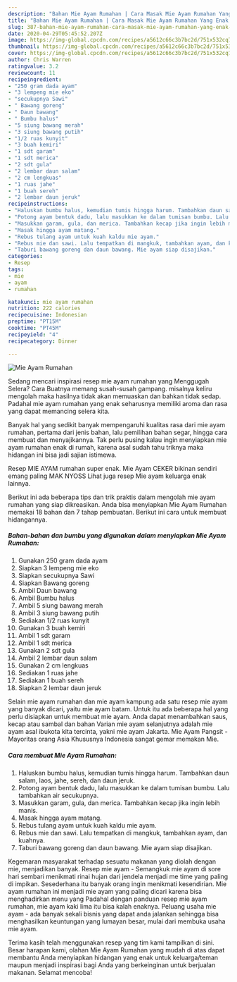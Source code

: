 ```yaml
---
description: "Bahan Mie Ayam Rumahan | Cara Masak Mie Ayam Rumahan Yang Enak Banget"
title: "Bahan Mie Ayam Rumahan | Cara Masak Mie Ayam Rumahan Yang Enak Banget"
slug: 387-bahan-mie-ayam-rumahan-cara-masak-mie-ayam-rumahan-yang-enak-banget
date: 2020-04-29T05:45:52.207Z
image: https://img-global.cpcdn.com/recipes/a5612c66c3b7bc2d/751x532cq70/mie-ayam-rumahan-foto-resep-utama.jpg
thumbnail: https://img-global.cpcdn.com/recipes/a5612c66c3b7bc2d/751x532cq70/mie-ayam-rumahan-foto-resep-utama.jpg
cover: https://img-global.cpcdn.com/recipes/a5612c66c3b7bc2d/751x532cq70/mie-ayam-rumahan-foto-resep-utama.jpg
author: Chris Warren
ratingvalue: 3.2
reviewcount: 11
recipeingredient:
- "250 gram dada ayam"
- "3 lempeng mie eko"
- "secukupnya Sawi"
- " Bawang goreng"
- " Daun bawang"
- " Bumbu halus"
- "5 siung bawang merah"
- "3 siung bawang putih"
- "1/2 ruas kunyit"
- "3 buah kemiri"
- "1 sdt garam"
- "1 sdt merica"
- "2 sdt gula"
- "2 lembar daun salam"
- "2 cm lengkuas"
- "1 ruas jahe"
- "1 buah sereh"
- "2 lembar daun jeruk"
recipeinstructions:
- "Haluskan bumbu halus, kemudian tumis hingga harum. Tambahkan daun salam, laos, jahe, sereh, dan daun jeruk."
- "Potong ayam bentuk dadu, lalu masukkan ke dalam tumisan bumbu. Lalu tambahkan air secukupnya."
- "Masukkan garam, gula, dan merica. Tambahkan kecap jika ingin lebih manis."
- "Masak hingga ayam matang."
- "Rebus tulang ayam untuk kuah kaldu mie ayam."
- "Rebus mie dan sawi. Lalu tempatkan di mangkuk, tambahkan ayam, dan kuahnya."
- "Taburi bawang goreng dan daun bawang. Mie ayam siap disajikan."
categories:
- Resep
tags:
- mie
- ayam
- rumahan

katakunci: mie ayam rumahan 
nutrition: 222 calories
recipecuisine: Indonesian
preptime: "PT15M"
cooktime: "PT45M"
recipeyield: "4"
recipecategory: Dinner

---
```



![Mie Ayam Rumahan](https://img-global.cpcdn.com/recipes/a5612c66c3b7bc2d/751x532cq70/mie-ayam-rumahan-foto-resep-utama.jpg)

Sedang mencari inspirasi resep mie ayam rumahan yang Menggugah Selera? Cara Buatnya memang susah-susah gampang. misalnya keliru mengolah maka hasilnya tidak akan memuaskan dan bahkan tidak sedap. Padahal mie ayam rumahan yang enak seharusnya memiliki aroma dan rasa yang dapat memancing selera kita.

Banyak hal yang sedikit banyak mempengaruhi kualitas rasa dari mie ayam rumahan, pertama dari jenis bahan, lalu pemilihan bahan segar, hingga cara membuat dan menyajikannya. Tak perlu pusing kalau ingin menyiapkan mie ayam rumahan enak di rumah, karena asal sudah tahu triknya maka hidangan ini bisa jadi sajian istimewa.

Resep MIE AYAM rumahan super enak. Mie Ayam CEKER bikinan sendiri emang paling MAK NYOSS Lihat juga resep Mie ayam keluarga enak lainnya.


Berikut ini ada beberapa tips dan trik praktis dalam mengolah mie ayam rumahan yang siap dikreasikan. Anda bisa menyiapkan Mie Ayam Rumahan memakai 18 bahan dan 7 tahap pembuatan. Berikut ini cara untuk membuat hidangannya.

<!--inarticleads1-->

##### Bahan-bahan dan bumbu yang digunakan dalam menyiapkan Mie Ayam Rumahan:

1. Gunakan 250 gram dada ayam
1. Siapkan 3 lempeng mie eko
1. Siapkan secukupnya Sawi
1. Siapkan  Bawang goreng
1. Ambil  Daun bawang
1. Ambil  Bumbu halus
1. Ambil 5 siung bawang merah
1. Ambil 3 siung bawang putih
1. Sediakan 1/2 ruas kunyit
1. Gunakan 3 buah kemiri
1. Ambil 1 sdt garam
1. Ambil 1 sdt merica
1. Gunakan 2 sdt gula
1. Ambil 2 lembar daun salam
1. Gunakan 2 cm lengkuas
1. Sediakan 1 ruas jahe
1. Sediakan 1 buah sereh
1. Siapkan 2 lembar daun jeruk


Selain mie ayam rumahan dan mie ayam kampung ada satu resep mie ayam yang banyak dicari, yaitu mie ayam batam. Untuk itu ada beberapa hal yang perlu disiapkan untuk membuat mie ayam. Anda dapat menambahkan saus, kecap atau sambal dan bahan Varian mie ayam selanjutnya adalah mie ayam asal ibukota kita tercinta, yakni mie ayam Jakarta. Mie Ayam Pangsit - Mayoritas orang Asia Khususnya Indonesia sangat gemar memakan Mie. 

<!--inarticleads2-->

##### Cara membuat Mie Ayam Rumahan:

1. Haluskan bumbu halus, kemudian tumis hingga harum. Tambahkan daun salam, laos, jahe, sereh, dan daun jeruk.
1. Potong ayam bentuk dadu, lalu masukkan ke dalam tumisan bumbu. Lalu tambahkan air secukupnya.
1. Masukkan garam, gula, dan merica. Tambahkan kecap jika ingin lebih manis.
1. Masak hingga ayam matang.
1. Rebus tulang ayam untuk kuah kaldu mie ayam.
1. Rebus mie dan sawi. Lalu tempatkan di mangkuk, tambahkan ayam, dan kuahnya.
1. Taburi bawang goreng dan daun bawang. Mie ayam siap disajikan.


Kegemaran masyarakat terhadap sesuatu makanan yang diolah dengan mie, menjadikan banyak. Resep mie ayam - Semangkuk mie ayam di sore hari sembari menikmati rinai hujan dari jendela menjadi me time yang paling di impikan. Sesederhana itu banyak orang ingin menikmati kesendirian. Mie ayam rumahan ini menjadi mie ayam yang paling dicari karena bisa menghadirkan menu yang Padahal dengan panduan resep mie ayam rumahan, mie ayam kaki lima itu bisa kalah enaknya. Peluang usaha mie ayam - ada banyak sekali bisnis yang dapat anda jalankan sehingga bisa menghasilkan keuntungan yang lumayan besar, mulai dari membuka usaha mie ayam. 

Terima kasih telah menggunakan resep yang tim kami tampilkan di sini. Besar harapan kami, olahan Mie Ayam Rumahan yang mudah di atas dapat membantu Anda menyiapkan hidangan yang enak untuk keluarga/teman maupun menjadi inspirasi bagi Anda yang berkeinginan untuk berjualan makanan. Selamat mencoba!

